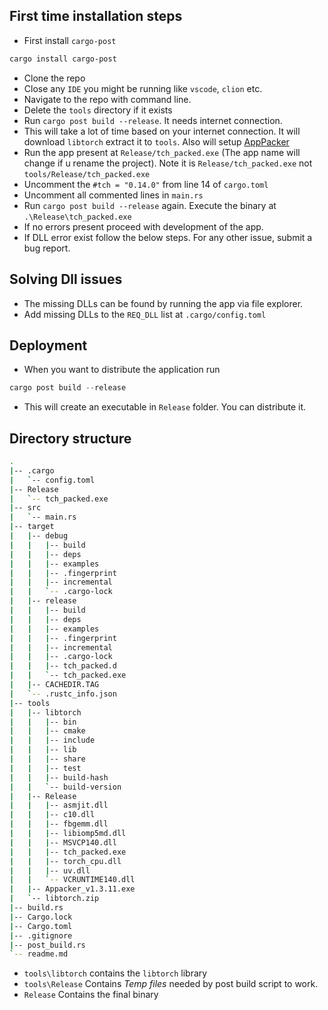## First time installation steps
- First install `cargo-post`
```powershell
cargo install cargo-post
```
- Clone the repo
- Close any `IDE` you might be running like `vscode`, `clion` etc.
- Navigate to the repo with command line.
- Delete the `tools` directory if it exists
- Run `cargo post build --release`. It needs internet connection.
- This will take a lot of time based on your internet connection. It will download `libtorch` extract it to `tools`. Also will setup [AppPacker](https://github.com/SerGreen/Appacker)
- Run the app present at `Release/tch_packed.exe` (The app name will change if u rename the project). Note it is `Release/tch_packed.exe` not `tools/Release/tch_packed.exe`
- Uncomment the `#tch = "0.14.0"` from line 14 of `cargo.toml`
- Uncomment all commented lines in `main.rs`
- Run `cargo post build --release` again. Execute the binary at `.\Release\tch_packed.exe`
- If no errors present proceed with development of the app.
- If DLL error exist follow the below steps. For any other issue, submit a bug report.

## Solving Dll issues
- The missing DLLs can be found by running the app via file explorer.
- Add missing DLLs to the `REQ_DLL` list at `.cargo/config.toml`

## Deployment
- When you want to distribute the application run 
```powershell
cargo post build --release
```
- This will create an executable in `Release` folder. You can distribute it.

## Directory structure
```bash
.
|-- .cargo
|   `-- config.toml
|-- Release
|   `-- tch_packed.exe
|-- src
|   `-- main.rs
|-- target
|   |-- debug
|   |   |-- build
|   |   |-- deps
|   |   |-- examples
|   |   |-- .fingerprint
|   |   |-- incremental
|   |   `-- .cargo-lock
|   |-- release
|   |   |-- build
|   |   |-- deps
|   |   |-- examples
|   |   |-- .fingerprint
|   |   |-- incremental
|   |   |-- .cargo-lock
|   |   |-- tch_packed.d
|   |   `-- tch_packed.exe
|   |-- CACHEDIR.TAG
|   `-- .rustc_info.json
|-- tools
|   |-- libtorch
|   |   |-- bin
|   |   |-- cmake
|   |   |-- include
|   |   |-- lib
|   |   |-- share
|   |   |-- test
|   |   |-- build-hash
|   |   `-- build-version
|   |-- Release
|   |   |-- asmjit.dll
|   |   |-- c10.dll
|   |   |-- fbgemm.dll
|   |   |-- libiomp5md.dll
|   |   |-- MSVCP140.dll
|   |   |-- tch_packed.exe
|   |   |-- torch_cpu.dll
|   |   |-- uv.dll
|   |   `-- VCRUNTIME140.dll
|   |-- Appacker_v1.3.11.exe
|   `-- libtorch.zip
|-- build.rs
|-- Cargo.lock
|-- Cargo.toml
|-- .gitignore
|-- post_build.rs
`-- readme.md
```
- `tools\libtorch` contains the `libtorch` library
- `tools\Release` Contains *Temp files* needed by post build script to work.
- `Release` Contains the final binary
